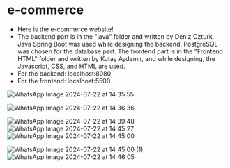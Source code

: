 # e-commerce

- Here is the e-commerce website!
- The backend part is in the "java" folder and written by Deniz Ozturk. Java Spring Boot was used while designing the backend. PostgreSQL was chosen for the database part.
The frontend part is in the "Frontend HTML" folder and written by Kutay Aydemir, and while designing, the Javascript, CSS, and HTML are used.
- For the backend: localhost:8080
- For the frontend: localhost:5500


![WhatsApp Image 2024-07-22 at 14 35 55](https://github.com/user-attachments/assets/10c5b16d-7c49-4c6d-99b4-b9d73bb757d2)

![WhatsApp Image 2024-07-22 at 14 36 36](https://github.com/user-attachments/assets/5615a440-1836-4119-8d0a-bd4e0fb3b0c8)

![WhatsApp Image 2024-07-22 at 14 39 48](https://github.com/user-attachments/assets/7b3eb772-e659-4786-bfa6-1e20edc1d5bb)
![WhatsApp Image 2024-07-22 at 14 45 27](https://github.com/user-attachments/assets/a3953003-9e75-4c8d-9627-e802c723a0b4)
![WhatsApp Image 2024-07-22 at 14 45 00](https://github.com/user-attachments/assets/38a92107-99f7-4512-8a3c-1b7ef9d7c6f4)

![WhatsApp Image 2024-07-22 at 14 45 00 (1)](https://github.com/user-attachments/assets/6954d05a-f54a-4ba9-a3ca-9263de4a7979)
![WhatsApp Image 2024-07-22 at 14 46 05](https://github.com/user-attachments/assets/9cc0a10d-0f8c-4e61-89d7-fee5c3c731b6)
